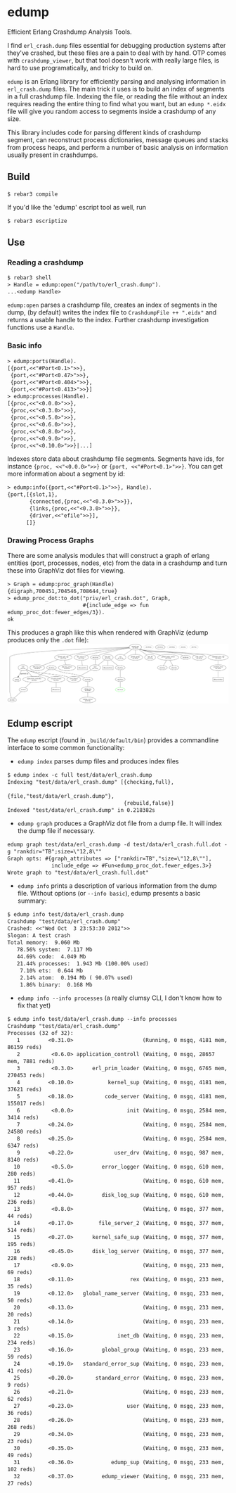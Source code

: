 # edump

Efficient Erlang Crashdump Analysis Tools.

I find `erl_crash.dump` files essential for debugging production systems after they've crashed, but these files are a pain to deal with by hand. OTP comes with `crashdump_viewer`, but that tool doesn't work with really large files, is hard to use programatically, and tricky to build on.

`edump` is an Erlang library for efficiently parsing and analysing information in `erl_crash.dump` files. The main trick it uses is to build an index of segments in a full crashdump file. Indexing the file, or reading the file without an index requires reading the entire thing to find what you want, but an `edump *.eidx` file will give you random access to segments inside a crashdump of any size.

This library includes code for parsing different kinds of crashdump segment, can reconstruct process dictionaries, message queues and stacks from process heaps, and perform a number of basic analysis on information usually present in crashdumps.

## Build

    $ rebar3 compile

If you'd like the 'edump' escript tool as well, run

    $ rebar3 escriptize

## Use

### Reading a crashdump

```
$ rebar3 shell
> Handle = edump:open("/path/to/erl_crash.dump").
...<edump Handle>
```

`edump:open` parses a crashdump file, creates an index of segments in the dump, (by default) writes the index file to `CrashdumpFile ++ ".eidx"` and returns a usable handle to the index. Further crashdump investigation functions use a `Handle`.

### Basic info

```
> edump:ports(Handle).
[{port,<<"#Port<0.1>">>},
 {port,<<"#Port<0.47>">>},
 {port,<<"#Port<0.404>">>},
 {port,<<"#Port<0.413>">>}]
> edump:processes(Handle).
[{proc,<<"<0.0.0>">>},
 {proc,<<"<0.3.0>">>},
 {proc,<<"<0.5.0>">>},
 {proc,<<"<0.6.0>">>},
 {proc,<<"<0.8.0>">>},
 {proc,<<"<0.9.0>">>},
 {proc,<<"<0.10.0>">>}|...]
```

Indexes store data about crashdump file segments. Segments have ids, for instance `{proc, <<"<0.0.0>">>}` or `{port, <<"#Port<0.1>">>}`. You can get more information about a segment by id:

```
> edump:info({port,<<"#Port<0.1>">>}, Handle).
{port,[{slot,1},
       {connected,{proc,<<"<0.3.0>">>}},
       {links,{proc,<<"<0.3.0>">>}},
       {driver,<<"efile">>}],
      []}
```

### Drawing Process Graphs

There are some analysis modules that will construct a graph of erlang entities (port, processes, nodes, etc) from the data in a crashdump and turn these into GraphViz dot files for viewing.

```
> Graph = edump:proc_graph(Handle)
{digraph,700451,704546,708644,true}
> edump_proc_dot:to_dot("priv/erl_crash.dot", Graph,
                        #{include_edge => fun edump_proc_dot:fewer_edges/3}).
ok
```

This produces a graph like this when rendered with GraphViz (edump produces only the `.dot` file):
![image](test/data/erl_crash.png)

## Edump escript

The `edump` escript (found in `_build/default/bin`) provides a commandline interface to some common functionality:

* `edump index` parses dump files and produces index files

```
$ edump index -c full test/data/erl_crash.dump                                  
Indexing "test/data/erl_crash.dump" [{checking,full},
                                     {file,"test/data/erl_crash.dump"},
                                     {rebuild,false}]
Indexed "test/data/erl_crash.dump" in 0.218382s
```

* `edump graph` produces a GraphViz dot file from a dump file. It will  index the dump file if necessary.

```
edump graph test/data/erl_crash.dump -d test/data/erl_crash.full.dot -g "rankdir="TB";size=\"12,8\""
Graph opts: #{graph_attributes => ["rankdir=TB","size=\"12,8\""],
              include_edge => #Fun<edump_proc_dot.fewer_edges.3>}
Wrote graph to "test/data/erl_crash.full.dot"
```

* `edump info` prints a description of various information from the dump file. Without options (or `--info basic`), edump presents a basic summary:

```
$ edump info test/data/erl_crash.dump
Crashdump "test/data/erl_crash.dump"
Crashed: <<"Wed Oct  3 23:53:30 2012">>
Slogan: A test crash
Total memory:  9.060 Mb
   78.56% system:  7.117 Mb
   44.69% code:  4.049 Mb
   21.44% processes:  1.943 Mb (100.00% used)
    7.10% ets:  0.644 Mb
    2.14% atom:  0.194 Mb ( 90.07% used)
    1.86% binary:  0.168 Mb
```

* `edump info --info processes` (a really clumsy CLI, I don't know how to fix that yet)

```
$ edump info test/data/erl_crash.dump --info processes                                  
Crashdump "test/data/erl_crash.dump"
Processes (32 of 32):
   1         <0.31.0>                      (Running, 0 msgq, 4181 mem, 86159 reds)
   2          <0.6.0> application_controll (Waiting, 0 msgq, 28657 mem, 7881 reds)
   3          <0.3.0>      erl_prim_loader (Waiting, 0 msgq, 6765 mem, 270453 reds)
   4         <0.10.0>           kernel_sup (Waiting, 0 msgq, 4181 mem, 37621 reds)
   5         <0.18.0>          code_server (Waiting, 0 msgq, 4181 mem, 155017 reds)
   6          <0.0.0>                 init (Waiting, 0 msgq, 2584 mem, 3414 reds)
   7         <0.24.0>                      (Waiting, 0 msgq, 2584 mem, 24580 reds)
   8         <0.25.0>                      (Waiting, 0 msgq, 2584 mem, 6347 reds)
   9         <0.22.0>             user_drv (Waiting, 0 msgq, 987 mem, 8140 reds)
  10          <0.5.0>         error_logger (Waiting, 0 msgq, 610 mem, 280 reds)
  11         <0.41.0>                      (Waiting, 0 msgq, 610 mem, 957 reds)
  12         <0.44.0>         disk_log_sup (Waiting, 0 msgq, 610 mem, 236 reds)
  13          <0.8.0>                      (Waiting, 0 msgq, 377 mem, 44 reds)
  14         <0.17.0>        file_server_2 (Waiting, 0 msgq, 377 mem, 514 reds)
  15         <0.27.0>      kernel_safe_sup (Waiting, 0 msgq, 377 mem, 195 reds)
  16         <0.45.0>      disk_log_server (Waiting, 0 msgq, 377 mem, 228 reds)
  17          <0.9.0>                      (Waiting, 0 msgq, 233 mem, 69 reds)
  18         <0.11.0>                  rex (Waiting, 0 msgq, 233 mem, 35 reds)
  19         <0.12.0>   global_name_server (Waiting, 0 msgq, 233 mem, 50 reds)
  20         <0.13.0>                      (Waiting, 0 msgq, 233 mem, 20 reds)
  21         <0.14.0>                      (Waiting, 0 msgq, 233 mem, 3 reds)
  22         <0.15.0>              inet_db (Waiting, 0 msgq, 233 mem, 234 reds)
  23         <0.16.0>         global_group (Waiting, 0 msgq, 233 mem, 59 reds)
  24         <0.19.0>   standard_error_sup (Waiting, 0 msgq, 233 mem, 41 reds)
  25         <0.20.0>       standard_error (Waiting, 0 msgq, 233 mem, 9 reds)
  26         <0.21.0>                      (Waiting, 0 msgq, 233 mem, 62 reds)
  27         <0.23.0>                 user (Waiting, 0 msgq, 233 mem, 36 reds)
  28         <0.26.0>                      (Waiting, 0 msgq, 233 mem, 268 reds)
  29         <0.34.0>                      (Waiting, 0 msgq, 233 mem, 23 reds)
  30         <0.35.0>                      (Waiting, 0 msgq, 233 mem, 49 reds)
  31         <0.36.0>            edump_sup (Waiting, 0 msgq, 233 mem, 102 reds)
  32         <0.37.0>         edump_viewer (Waiting, 0 msgq, 233 mem, 27 reds)
```